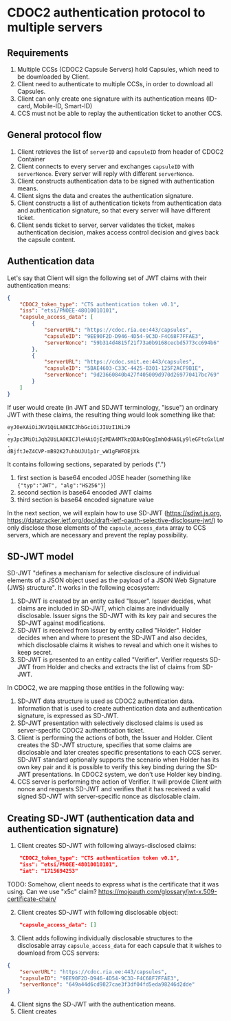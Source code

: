 
# CDOC2 authentication protocol to multiple servers

## Requirements

1. Multiple CCSs (CDOC2 Capsule Servers) hold Capsules, which need to be downloaded by Client.
2. Client need to authenticate to multiple CCSs, in order to download all Capsules.
3. Client can only create one signature with its authentication means (ID-card, Mobile-ID, Smart-ID)
4. CCS must not be able to replay the authentication ticket to another CCS.

## General protocol flow

1. Client retrieves the list of `serverID` and `capsuleID` from header of CDOC2 Container
2. Client connects to every server and exchanges `capsuleID` with `serverNonce`. Every server will reply with different `serverNonce`.
3. Client constructs authentication data to be signed with authentication means.
4. Client signs the data and creates the authentication signature.
5. Client constructs a list of authentication tickets from authentication data and authentication signature, so that every server will have different ticket.
6. Client sends ticket to server, server validates the ticket, makes authentication decision, makes access control decision and gives back the capsule content.

## Authentication data

Let's say that Client will sign the following set of JWT claims with their authentication means:

```json
{
    "CDOC2_token_type": "CTS authentication token v0.1",
    "iss": "etsi/PNOEE-48010010101",
    "capsule_access_data": [
        {   
            "serverURL": "https://cdoc.ria.ee:443/capsules",
            "capsuleID": "9EE90F2D-D946-4D54-9C3D-F4C68F7FFAE3",
            "serverNonce": "59b314d4815f21f73a0b9168cecbd5773cc694b6"
        },
        {
            "serverURL": "https://cdoc.smit.ee:443/capsules",
            "capsuleID": "5BAE4603-C33C-4425-B301-125F2ACF9B1E",
            "serverNonce": "9d23660840b427f405009d970d269770417bc769"
        }
    ]
}
```

If user would create (in JWT and SDJWT terminology, "issue") an ordinary JWT with these claims, the resulting thing would look something like that:

```text
eyJ0eXAiOiJKV1QiLA0KICJhbGciOiJIUzI1NiJ9
.
eyJpc3MiOiJqb2UiLA0KICJleHAiOjEzMDA4MTkzODAsDQogImh0dHA6Ly9leGFtcGxlLmNvbS9pc19yb290Ijp0cnVlfQ
.
dBjftJeZ4CVP-mB92K27uhbUJU1p1r_wW1gFWFOEjXk
```

It contains following sections, separated by periods (".")

1. first section is base64 encoded JOSE header (something like `{"typ":"JWT", "alg":"HS256"}`)
2. second section is base64 encoded JWT claims
3. third section is base64 encoded signature value

In the next section, we will explain how to use SD-JWT (<https://sdjwt.js.org>, <https://datatracker.ietf.org/doc/draft-ietf-oauth-selective-disclosure-jwt/>) to only disclose those elements of the `capsule_access_data` array to CCS servers, which are necessary and prevent the replay possibility.

## SD-JWT model

SD-JWT "defines a mechanism for selective disclosure of individual elements of a JSON object used as the payload of a JSON Web Signature (JWS) structure". It works in the following ecosystem:

1. SD-JWT is created by an entity called "Issuer". Issuer decides, what claims are included in SD-JWT, which claims are individually disclosable. Issuer signs the SD-JWT with its key pair and secures the SD-JWT against modifications.
2. SD-JWT is received from Issuer by entity called "Holder". Holder decides when and where to present the SD-JWT and also decides, which disclosable claims it wishes to reveal and which one it wishes to keep secret. 
3. SD-JWT is presented to an entity called "Verifier". Verifier requests SD-JWT from Holder and checks and extracts the list of claims from SD-JWT.


In CDOC2, we are mapping those entities in the following way:

1. SD-JWT data structure is used as CDOC2 authentication data. Information that is used to create authentication data and authentication signature, is expressed as SD-JWT.
2. SD-JWT presentation with selectively disclosed claims is used as server-specific CDOC2 authentication ticket.
3. Client is performing the actions of both, the Issuer and Holder. Client creates the SD-JWT structure, specifies that some claims are disclosable and later creates specific presentations to each CCS server. SD-JWT standard optionally supports the scenario when Holder has its own key pair and it is possible to verify this key binding during the SD-JWT presentations. In CDOC2 system, we don't use Holder key binding.
4. CCS server is performing the action of Verifier. It will provide Client with nonce and requests SD-JWT and verifies that it has received a valid signed SD-JWT with server-specific nonce as disclosable claim.

## Creating SD-JWT (authentication data and authentication signature)

1. Client creates SD-JWT with following always-disclosed claims:

```json
    "CDOC2_token_type": "CTS authentication token v0.1",
    "iss": "etsi/PNOEE-48010010101",
    "iat": "1715694253"
```

TODO: Somehow, client needs to express what is the certificate that it was using. Can we use "x5c" claim? <https://mojoauth.com/glossary/jwt-x.509-certificate-chain/>

2. Client creates SD-JWT with following disclosable object:

```json
    "capsule_access_data": []
```

3. Client adds following individually disclosable structures to the disclosable array `capsule_access_data` for each capsule that it wishes to download from CCS servers:

```json
{
    "serverURL": "https://cdoc.ria.ee:443/capsules",
    "capsuleID": "9EE90F2D-D946-4D54-9C3D-F4C68F7FFAE3",
    "serverNonce": "649a44d6cd9827cae3f3df04fd5eda98246d2dde"
}
```

4. Client signs the SD-JWT with the authentication means.
5. Client creates
